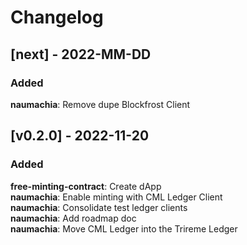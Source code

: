 # Changelog

## [next] - 2022-MM-DD

### Added

**naumachia**: Remove dupe Blockfrost Client

## [v0.2.0] - 2022-11-20

### Added

**free-minting-contract**: Create dApp  
**naumachia**: Enable minting with CML Ledger Client  
**naumachia**: Consolidate test ledger clients  
**naumachia**: Add roadmap doc  
**naumachia**: Move CML Ledger into the Trireme Ledger
